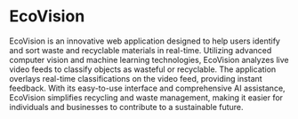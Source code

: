 # EcoVision
EcoVision is an innovative web application designed to help users identify and sort waste and recyclable materials in real-time. Utilizing advanced computer vision and machine learning technologies, EcoVision analyzes live video feeds to classify objects as wasteful or recyclable. The application overlays real-time classifications on the video feed, providing instant feedback. With its easy-to-use interface and comprehensive AI assistance, EcoVision simplifies recycling and waste management, making it easier for individuals and businesses to contribute to a sustainable future.
